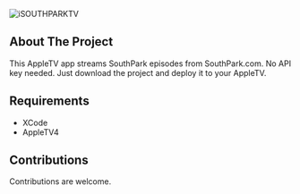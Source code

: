 ![iSOUTHPARKTV](https://user-images.githubusercontent.com/62561593/179314137-daf8ac32-7604-456b-88f7-39b52113d61d.png)

## About The Project

This AppleTV app streams SouthPark episodes from SouthPark.com. No API key needed. Just download the project and deploy it to your AppleTV. 


## Requirements

- XCode
- AppleTV4

## Contributions

Contributions are welcome. 

